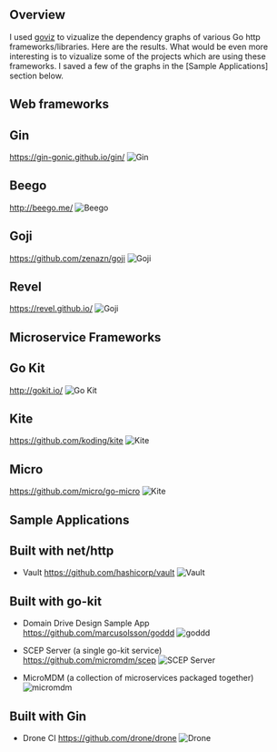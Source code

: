 Overview
---
I used [goviz](github.com/hirokidaichi/goviz) to vizualize the dependency graphs of various Go http frameworks/libraries.
Here are the results.
What would be even more interesting is to vizualize some of the projects which are using these frameworks. 
I saved a few of the graphs in the [Sample Applications] section below.


Web frameworks
---

## Gin

https://gin-gonic.github.io/gin/
![Gin](png/gin.png)

## Beego

http://beego.me/
![Beego](png/beego.png)

## Goji

https://github.com/zenazn/goji
![Goji](png/goji.png)

## Revel

https://revel.github.io/
![Goji](png/revel.png)

Microservice Frameworks
---

## Go Kit

http://gokit.io/
![Go Kit](png/gokit-http.png)

## Kite

https://github.com/koding/kite
![Kite](png/kite.png)

## Micro

https://github.com/micro/go-micro
![Kite](png/micro.png)

Sample Applications
---

## Built with net/http

- Vault https://github.com/hashicorp/vault
![Vault](png/vault.png)

## Built with go-kit


- Domain Drive Design Sample App https://github.com/marcusolsson/goddd
![goddd](png/goddd.png)

- SCEP Server (a single go-kit service) https://github.com/micromdm/scep
![SCEP Server](png/scepserver.png)

- MicroMDM (a collection of microservices packaged together)
![micromdm](png/micromdm.png)

## Built with Gin

- Drone CI https://github.com/drone/drone
![Drone](png/drone.png)



